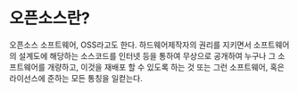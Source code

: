 # **오픈소스란?**

오픈소스 소프트웨어, OSS라고도 한다. 하드웨어제작자의 권리를 지키면서 소프트웨어의 설계도에 해당하는 소스코드를 인터넷 등을 통하여 무상으로 공개하여 누구나 그 소프트웨어를 개량하고, 이것을 재배포 할 수 있도록 하는 것 또는 그런 소프트웨어, 혹은라이선스에 준하는 모든 통칭을 일컫는다.